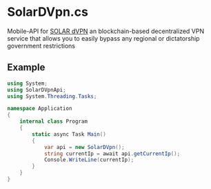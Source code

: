 # SolarDVpn.cs
Mobile-API for [SOLAR dVPN](https://play.google.com/store/apps/details?id=ee.solarlabs.dvpn) an blockchain-based decentralized VPN service that allows you to easily bypass any regional or dictatorship government restrictions

## Example
```cs
using System;
using SolarDVpnApi;
using System.Threading.Tasks;

namespace Application
{
    internal class Program
    {
        static async Task Main()
        {
            var api = new SolarDVpn();
            string currentIp = await api.getCurrentIp();
            Console.WriteLine(currentIp);
        }
    }
}
```
